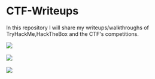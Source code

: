 # CTF-Writeups

In this repository I will share my writeups/walkthroughs of TryHackMe,HackTheBox and the CTF's competitions.


[<img src="https://i.imgur.com/dJmO3AX.png"/>](https://github.com/AbdullahRizwan101/CTF-Writeups/tree/master/TryHackMe)<br/>
<br/>
[<img src="https://i.imgur.com/0YfUtWi.jpg"/>](https://github.com/AbdullahRizwan101/CTF-Writeups/tree/master/BsidesBOS%20CTF%202020)
<br/>
<br/>
[<img src="https://i.imgur.com/c7VoeWH.png"/>](https://github.com/AbdullahRizwan101/CTF-Writeups/tree/master/BsidesBOS%20CTF%202020)
